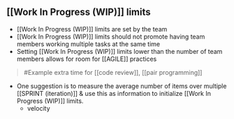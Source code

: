 

## [[Work In Progress (WIP)]] limits
- [[Work In Progress (WIP)]] limits are set by the team
- [[Work In Progress (WIP)]] limits should not promote having team members working multiple tasks at the same time
- Setting [[Work In Progress (WIP)]] limits lower than the number of team members allows for room for [[AGILE]] practices
>	#Example 
>	extra time for [[code review]], [[pair programming]]
- One suggestion is to measure the average number of items over multiple [[SPRINT (iteration)]] & use this as information to initialize [[Work In Progress (WIP)]] limits.
	- velocity 

